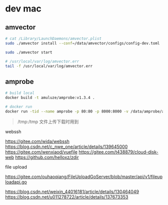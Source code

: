 # dev mac

## amvector

```bash
# cat /Library/LaunchDaemons/amvector.plist
sudo ./amvector install --conf=/data/amvector/configs/config-dev.toml

sudo ./amvector start

# /usr/local/var/log/amvector.err
tail -f /usr/local/var/log/amvector.err
```

## amprobe

```bash
# build local
docker build -t amuluze/amprobe:v1.3.4 .

# docker run
docker run -tid --name amprobe -p 80:80 -p 8000:8000 -v /data/amprobe/amprobe:/app/amprobe -v /data/amprobe/configs:/app/configs -v /data/amprobe/nginx/nginx.conf:/etc/nginx/nginx.conf -v /data/amvector/amvector.socket:/app/amvector.socket -v /var/run/docker.sock:/var/run/docker.sock -v /data/web/dist:/usr/share/nginx/html/app -v /tmp:/tmp amuluze/amprobe:v1.3.4
```

> /tmp:/tmp 文件上传下载时用到

webssh

https://gitee.com/wida/webssh
https://blog.csdn.net/c_nwe_one/article/details/139645000
https://gitee.com/wenxiaod/vuefile
https://gitee.com/t438879/cloud-disk-web
https://github.com/helloxz/zdir


file upload

https://gitee.com/ouhaoqiang/FileUploadGoServer/blob/master/api/v1/fileuploadapi.go


https://blog.csdn.net/weixin_44016181/article/details/130464049
https://blog.csdn.net/u011278722/article/details/137673353
